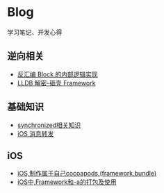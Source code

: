# Blog
学习笔记、开发心得

## 逆向相关

- [反汇编 Block 的内部逻辑实现](https://github.com/lixianshen/Blog/blob/master/2018-11-02-反汇编%20block%20的内部逻辑实现.md)
- [LLDB 解密-砸壳 Framework](https://github.com/lixianshen/Blog/blob/master/2018-10-28-LDB%20解密-砸壳%20Framework.md)


## 基础知识

- [synchronized相关知识](http://lichengfublog.com/2018/04/23/synchronized相关知识/)
- [iOS 消息转发](https://github.com/lixianshen/Blog/blob/73fabd2c3239a4611fb7eb6ed16022c9738f564e/2017-04-06-iOS%20消息转发.md)


## iOS

- [iOS,制作属于自己cocoapods,(framework,bundle)](http://lichengfublog.com/2017/05/04/iOS,制作属于自己cocoapods,(framework,bundle)/)
- [iOS中,Framework和-a的打包及使用](http://lichengfublog.com/2017/03/07/iOS中,Framework和-a的打包及使用/)
